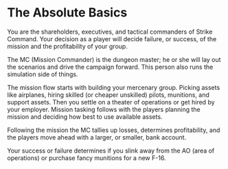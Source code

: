 # The Absolute Basics

You are the shareholders, executives, and tactical commanders of Strike Command. Your decision as a player will decide failure, or success, of the mission and the profitability of your group. 

The MC (Mission Commander) is the dungeon master; he or she will lay out the scenarios and drive the campaign forward. This person also runs the simulation side of things. 

The mission flow starts with building your mercenary group. Picking assets like airplanes, hiring skilled (or cheaper unskilled) pilots, munitions, and support assets. Then you settle on a theater of operations or get hired by your employer. Mission tasking follows with the players planning the mission and deciding how best to use available assets.

Following the mission the MC tallies up losses, determines profitability, and the players move ahead with a larger, or smaller, bank account. 

Your success or failure determines if you slink away from the AO (area of operations) or purchase fancy munitions for a new F-16.
